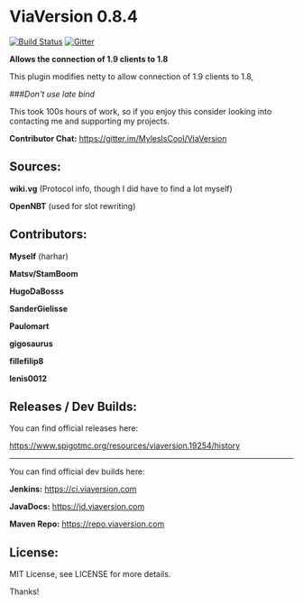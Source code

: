 # ViaVersion 0.8.4
[![Build Status](https://travis-ci.org/MylesIsCool/ViaVersion.svg?branch=master)](https://travis-ci.org/MylesIsCool/ViaVersion)
[![Gitter](https://badges.gitter.im/MylesIsCool/ViaVersion.svg)](https://gitter.im/MylesIsCool/ViaVersion)

**Allows the connection of 1.9 clients to 1.8**

This plugin modifies netty to allow connection of 1.9 clients to 1.8,

###*Don't use late bind*

This took 100s hours of work, so if you enjoy this consider looking into contacting me and supporting my projects.

**Contributor Chat:** https://gitter.im/MylesIsCool/ViaVersion


Sources:
--------

**wiki.vg** (Protocol info, though I did have to find a lot myself)

**OpenNBT** (used for slot rewriting)



Contributors:
--------

**Myself** (harhar)

**Matsv/StamBoom**

**HugoDaBosss**

**SanderGielisse**

**Paulomart**

**gigosaurus**

**fillefilip8**

**lenis0012**



Releases / Dev Builds:
--------
You can find official releases here:

https://www.spigotmc.org/resources/viaversion.19254/history


----------

You can find official dev builds here:

**Jenkins:** https://ci.viaversion.com

**JavaDocs:** https://jd.viaversion.com

**Maven Repo:** https://repo.viaversion.com

License:
--------

MIT License, see LICENSE for more details.

Thanks!

